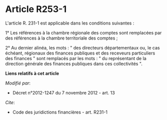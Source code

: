 # Article R253-1

L'article R. 231-1 est applicable dans les conditions suivantes : 

1° Les références à la chambre régionale des comptes sont remplacées par des références à la chambre territoriale des
comptes ; 

2° Au dernier alinéa, les mots : " des   directeurs départementaux ou, le cas échéant, régionaux des finances publiques  et
des receveurs particuliers des finances " sont remplacés par les mots : " du représentant de la direction générale des
finances publiques dans ces collectivités ".

**Liens relatifs à cet article**

_Modifié par_:

  - Décret n°2012-1247 du 7 novembre 2012 - art. 13

_Cite_:

  - Code des juridictions financières - art. R231-1

